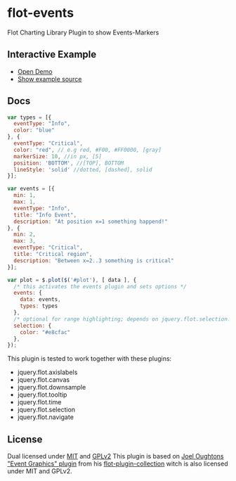 # flot-events
Flot Charting Library Plugin to show Events-Markers

## Interactive Example

* [Open Demo](./example/)
* [Show example source](https://github.com/mojoaxel/flot-events/blob/master/example/index.html)

## Docs

```javascript
var types = [{
  eventType: "Info",
  color: "blue"
}, {
  eventType: "Critical",
  color: "red", // e.g red, #F00, #FF0000, [gray]
  markerSize: 10, //in px, [5]
  position: 'BOTTOM', //[TOP], BOTTOM
  lineStyle: 'solid' //dotted, [dashed], solid
}];

var events = [{
  min: 1,
  max: 1,
  eventType: "Info",
  title: "Info Event",
  description: "At position x=1 something happend!"
}, {
  min: 2,
  max: 3,
  eventType: "Critical",
  title: "Critical region",
  description: "Between x=2..3 something is critical"
}];

var plot = $.plot($('#plot'), [ data ], {
  /* this activates the events plugin and sets options */
  events: {
    data: events,
    types: types
  },
  /* optional for range highlighting; depends on jquery.flot.selection.*/
  selection: {
    color: "#e8cfac"
  },
});
```

This plugin is tested to work together with these plugins:

* jquery.flot.axislabels
* jquery.flot.canvas
* jquery.flot.downsample
* jquery.flot.tooltip
* jquery.flot.time
* jquery.flot.selection
* jquery.flot.navigate

## License

Dual licensed under [MIT](http://opensource.org/licenses/MIT) and [GPLv2](http://opensource.org/licenses/gpl-2.0.php)
This plugin is based on [Joel Oughtons](https://github.com/oughton) ["Event Graphics" plugin](http://joeloughton.com/blog/web-applications/flot-plugins-event-graphics/) from his [flot-plugin-collection](https://github.com/oughton/flot-plugin-collection) witch is also licensed under MIT and GPLv2.